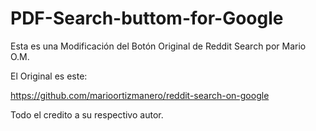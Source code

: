 # PDF-Search-buttom-for-Google
Esta es una Modificación del Botón Original de Reddit Search por Mario O.M.

El Original es este:

https://github.com/marioortizmanero/reddit-search-on-google

Todo el credito a su respectivo autor.
